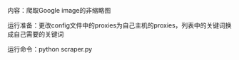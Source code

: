 内容：爬取Google image的非缩略图

运行准备：更改config文件中的proxies为自己主机的proxies，列表中的关键词换成自己需要的关键词

运行命令：python scraper.py
